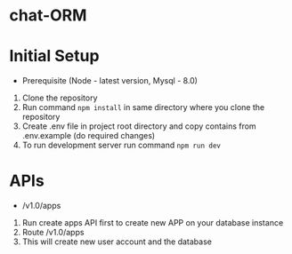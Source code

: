 # chat-ORM

# Initial Setup

- Prerequisite (Node - latest version, Mysql - 8.0)

1. Clone the repository
2. Run command `npm install` in same directory where you clone the repository
3. Create .env file in project root directory and copy contains from .env.example (do required changes)
4. To run development server run command `npm run dev`

# APIs

- /v1.0/apps

1. Run create apps API first to create new APP on your database instance
2. Route /v1.0/apps
3. This will create new user account and the database
